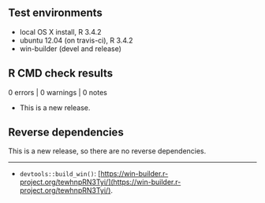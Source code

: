 ## Test environments
* local OS X install, R 3.4.2
* ubuntu 12.04 (on travis-ci), R 3.4.2
* win-builder (devel and release)

## R CMD check results

0 errors | 0 warnings | 0 notes

* This is a new release.

## Reverse dependencies

This is a new release, so there are no reverse dependencies.

---

* `devtools::build_win()`:
  [https://win-builder.r-project.org/tewhnpRN3Tyi/](https://win-builder.r-project.org/tewhnpRN3Tyi/). 
